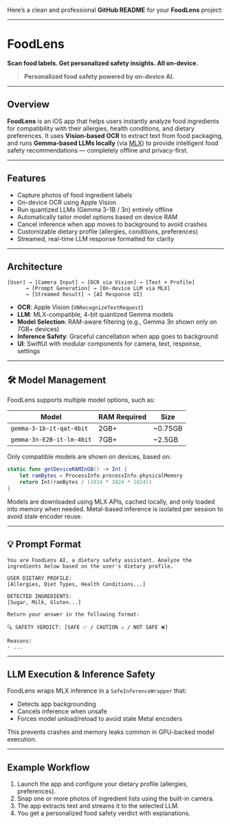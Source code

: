 Here’s a clean and professional **GitHub README** for your **FoodLens** project:

---

# **FoodLens**

**Scan food labels. Get personalized safety insights. All on-device.**

> **Personalized food safety powered by on-device AI.**

---

## Overview

**FoodLens** is an iOS app that helps users instantly analyze food ingredients for compatibility with their allergies, health conditions, and dietary preferences. It uses **Vision-based OCR** to extract text from food packaging, and runs **Gemma-based LLMs locally** (via [MLX](https://github.com/ml-explore/mlx)) to provide intelligent food safety recommendations — completely offline and privacy-first.

---

## Features

* Capture photos of food ingredient labels
* On-device OCR using Apple Vision
* Run quantized LLMs (Gemma 3-1B / 3n) entirely offline
* Automatically tailor model options based on device RAM
* Cancel inference when app moves to background to avoid crashes
* Customizable dietary profile (allergies, conditions, preferences)
* Streamed, real-time LLM response formatted for clarity

---

## Architecture

```
[User] → [Camera Input] → [OCR via Vision] → [Text + Profile] 
      → [Prompt Generation] → [On-device LLM via MLX] 
      → [Streamed Result] → [AI Response UI]
```

* **OCR**: Apple Vision (`VNRecognizeTextRequest`)
* **LLM**: MLX-compatible, 4-bit quantized Gemma models
* **Model Selection**: RAM-aware filtering (e.g., Gemma 3n shown only on 7GB+ devices)
* **Inference Safety**: Graceful cancellation when app goes to background
* **UI**: SwiftUI with modular components for camera, text, response, settings

---

## 🛠️ Model Management

FoodLens supports multiple model options, such as:

| Model                     | RAM Required | Size     |
| ------------------------- | ------------ | -------- |
| `gemma-3-1b-it-qat-4bit`  | 2GB+         | \~0.75GB |
| `gemma-3n-E2B-it-lm-4bit` | 7GB+         | \~2.5GB  |

Only compatible models are shown on devices, based on:

```swift
static func getDeviceRAMInGB() -> Int {
    let ramBytes = ProcessInfo.processInfo.physicalMemory
    return Int(ramBytes / (1024 * 1024 * 1024))
}
```

Models are downloaded using MLX APIs, cached locally, and only loaded into memory when needed. Metal-based inference is isolated per session to avoid stale encoder reuse.

---

## 💡 Prompt Format

```text
You are FoodLens AI, a dietary safety assistant. Analyze the ingredients below based on the user's dietary profile.

USER DIETARY PROFILE:
[Allergies, Diet Types, Health Conditions...]

DETECTED INGREDIENTS:
[Sugar, Milk, Gluten...]

Return your answer in the following format:

🔍 SAFETY VERDICT: [SAFE ✅ / CAUTION ⚠️ / NOT SAFE ❌]

Reasons:
- ...
```

---

## LLM Execution & Inference Safety

FoodLens wraps MLX inference in a `SafeInferenceWrapper` that:

* Detects app backgrounding
* Cancels inference when unsafe
* Forces model unload/reload to avoid stale Metal encoders

This prevents crashes and memory leaks common in GPU-backed model execution.

---

## Example Workflow

1. Launch the app and configure your dietary profile (allergies, preferences).
2. Snap one or more photos of ingredient lists using the built-in camera.
3. The app extracts text and streams it to the selected LLM.
4. You get a personalized food safety verdict with explanations.
